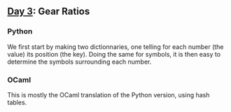 ## [Day 3](https://adventofcode.com/2023/day/3): Gear Ratios

### Python

We first start by making two dictionnaries, one telling for each number (the value) its position (the key). Doing the same for symbols, it is then easy to determine the symbols surrounding each number.

### OCaml

This is mostly the OCaml translation of the Python version, using hash tables.
